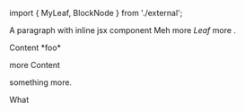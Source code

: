 import { MyLeaf, BlockNode } from './external';

A paragraph with inline jsx component <MyLeaf foo="fooValue">Meh more _Leaf_</MyLeaf> more <Marker type="warning" />.

<BlockNode foo="fooValue">
  Content *foo*

more Content
</BlockNode>

something more.

<UnknownJsxNode>What</UnknownJsxNode>
